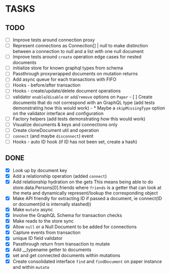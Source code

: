 # TASKS

## TODO
- [ ] Improve tests around connection proxy
- [ ] Represent connections as Connection[] | null to make distinction between a connection to null and a list with one null document
- [ ] Improve tests around `create` operation edge cases for nested documents
- [ ] initialize store for known graphql types from schema
- [ ] Passthrough proxywrapped documents on mutation returns
- [ ] Add async queue for each transactions with FIFO
- [ ] Hooks - before/after transaction
- [ ] Hooks - create/update/delete document operations
- [ ] validator `enable`/`disable` or `add`/`remove` options on `Paper`
      - [ ] Create documents that do not correspond with an GraphQL type (add tests demonstrating how this would work)
      - * Maybe a `skipMissingType` option on the validator interface and configuration
- [ ] Factory helpers (add tests demonstrating how this would work)
- [ ] Visualize documents & keys and connections only
- [ ] Create cloneDocument util and operation
- [ ] `connect` (and maybe `disconnect`) event
- [ ] Hooks - auto ID hook (if ID has not been set, create a hash)

## DONE

- [x] Look up by document key
- [x] Add a relationship operation (added `connect`)
- [x] Add relationship hydration on the gets
      This means being able to do store.data.Persons[0].friends
      where `friends` is a getter that can look at the meta and dynamically
      represent/lookup the corresponding object
- [X] Make API friendly for extracting ID if passed a document, ie connect(ID or document(id is internally stashed))
- [X] Make `mutate` async
- [X] Involve the GraphQL Schema for transaction checks
- [X] Make reads to the store sync
- [X] Allow `null` or a Null Document to be added for connections
- [X] Capture events from transaction
- [X] unique ID field validator
- [X] Passthrough return from transaction to mutate
- [X] Add __typename getter to documents
- [X] set and get connected documents within mutations
- [X] Create consolidated interface `find` and `findDocument` on paper instance and within `mutate`
